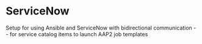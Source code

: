 # ServiceNow
Setup for using Ansible and ServiceNow with bidirectional communication -- for service catalog items to launch AAP2 job templates
